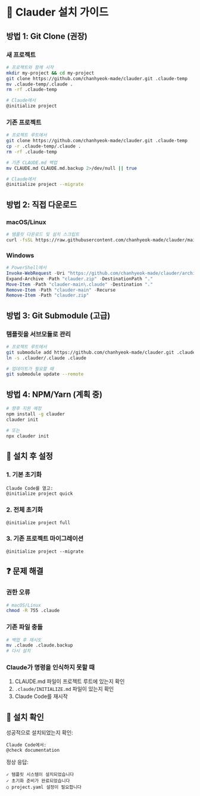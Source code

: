 # 🚀 Clauder 설치 가이드

## 방법 1: Git Clone (권장)

### 새 프로젝트
```bash
# 프로젝트와 함께 시작
mkdir my-project && cd my-project
git clone https://github.com/chanhyeok-made/clauder.git .claude-temp
mv .claude-temp/.claude .
rm -rf .claude-temp

# Claude에서
@initialize project
```

### 기존 프로젝트
```bash
# 프로젝트 루트에서
git clone https://github.com/chanhyeok-made/clauder.git .claude-temp
cp -r .claude-temp/.claude .
rm -rf .claude-temp

# 기존 CLAUDE.md 백업
mv CLAUDE.md CLAUDE.md.backup 2>/dev/null || true

# Claude에서
@initialize project --migrate
```

## 방법 2: 직접 다운로드

### macOS/Linux
```bash
# 템플릿 다운로드 및 설치 스크립트
curl -fsSL https://raw.githubusercontent.com/chanhyeok-made/clauder/main/install.sh | bash
```

### Windows
```powershell
# PowerShell에서
Invoke-WebRequest -Uri "https://github.com/chanhyeok-made/clauder/archive/main.zip" -OutFile "clauder.zip"
Expand-Archive -Path "clauder.zip" -DestinationPath "."
Move-Item -Path "clauder-main\.claude" -Destination "."
Remove-Item -Path "clauder-main" -Recurse
Remove-Item -Path "clauder.zip"
```

## 방법 3: Git Submodule (고급)

### 템플릿을 서브모듈로 관리
```bash
# 프로젝트 루트에서
git submodule add https://github.com/chanhyeok-made/clauder.git .clauder
ln -s .clauder/.claude .claude

# 업데이트가 필요할 때
git submodule update --remote
```

## 방법 4: NPM/Yarn (계획 중)

```bash
# 향후 지원 예정
npm install -g clauder
clauder init

# 또는
npx clauder init
```

## 🔧 설치 후 설정

### 1. 기본 초기화
```
Claude Code를 열고:
@initialize project quick
```

### 2. 전체 초기화
```
@initialize project full
```

### 3. 기존 프로젝트 마이그레이션
```
@initialize project --migrate
```

## ❓ 문제 해결

### 권한 오류
```bash
# macOS/Linux
chmod -R 755 .claude
```

### 기존 파일 충돌
```bash
# 백업 후 재시도
mv .claude .claude.backup
# 다시 설치
```

### Claude가 명령을 인식하지 못할 때
1. CLAUDE.md 파일이 프로젝트 루트에 있는지 확인
2. `.claude/INITIALIZE.md` 파일이 있는지 확인
3. Claude Code를 재시작

## 📝 설치 확인

성공적으로 설치되었는지 확인:
```
Claude Code에서:
@check documentation
```

정상 응답:
```
✓ 템플릿 시스템이 설치되었습니다
✓ 초기화 준비가 완료되었습니다
○ project.yaml 설정이 필요합니다
```